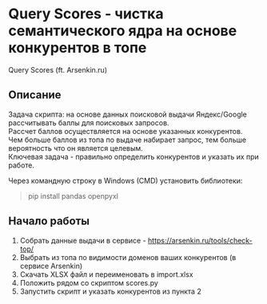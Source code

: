# Query Scores - чистка семантического ядра на основе конкурентов в топе
Query Scores (ft. Arsenkin.ru)

## Описание
Задача скрипта: на основе данных поисковой выдачи Яндекс/Google рассчитывать баллы для поисковых запросов.  
Рассчет баллов осуществляется на основе указанных конкурентов.  
Чем больше баллов из топа по выдаче набирает запрос, тем больше вероятность что он является целевым.  
Ключевая задача - правильно определить конкурентов и указать их при работе.
  
Через командную строку в Windows (CMD) установить библиотеки:
> pip install pandas openpyxl

## Начало работы  
1. Собрать данные выдачи в сервисе - https://arsenkin.ru/tools/check-top/
2. Выбрать из топа по видимости доменов ваших конкурентов (в сервисе Arsenkin)
3. Скачать XLSX файл и переименовать в import.xlsx
4. Положить рядом со скриптом scores.py 
5. Запустить скрипт и указать конкурентов из пункта 2
